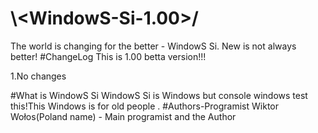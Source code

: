 # **\\<WindowS-Si-1.00>/**
The world is changing for the better - WindowS Si.
New is not always better!
#ChangeLog
This is 1.00 betta version!!!

1.No changes

#What is WindowS Si
WindowS Si is Windows but console windows test this!This Windows is for old people
.
#Authors-Programist
Wiktor Wołos(Poland name) - Main programist and the Author
